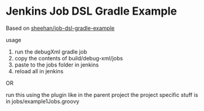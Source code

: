 # Jenkins Job DSL Gradle Example 

Based on [sheehan/job-dsl-gradle-example](https://github.com/sheehan/job-dsl-gradle-example)

usage

1. run the debugXml gradle job
2. copy the contents of build/debug-xml/jobs
3. paste to the jobs folder in jenkins
4. reload all in jenkins

OR

run this using the plugin like in the parent project
the project specific stuff is in jobs/example1Jobs.groovy
